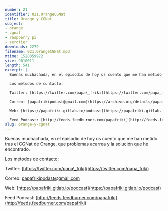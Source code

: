 ```yaml
---
number: 21
identifier: 021.OrangeCGNat
title: Orange y CGNat
subject:
- orange
- cgnat
- raspberry pi
- zerotier
downloads: 2279
filename: 021.OrangeCGNat.mp3
mtime: 1528359972
size: 9010011
length: 541
excerpt: |-
  Buenas muchachada, en el episodio de hoy os cuento que me han metido tras el CGNat de Orange, que problemas acarrea y la solución que he encontrado.

  Los métodos de contacto:

  Twitter: [https://twitter.com/papa\_friki](https://twitter.com/papa_friki)

  Correo: [papafrikipodast@gmail.com](https://archive.org/details/papafrikipodast@gmail.com)

  Web: [https://papafriki.gitlab.io/podcast](https://papafriki.gitlab.io/podcast)

  Feed Podcast: [http://feeds.feedburner.com/papafriki](http://feeds.feedburner.com/papafriki)
slug: orange-y-cgnat
---
```

Buenas muchachada, en el episodio de hoy os cuento que me han metido tras el CGNat de Orange, que problemas acarrea y la solución que he encontrado.

Los métodos de contacto:

Twitter: [https://twitter.com/papa\_friki](https://twitter.com/papa_friki)

Correo: [papafrikipodast@gmail.com](https://archive.org/details/papafrikipodast@gmail.com)

Web: [https://papafriki.gitlab.io/podcast](https://papafriki.gitlab.io/podcast)

Feed Podcast: [http://feeds.feedburner.com/papafriki](http://feeds.feedburner.com/papafriki)